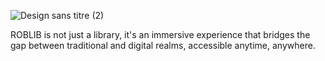 ![Design sans titre (2)](https://github.com/user-attachments/assets/fb8d5fa8-af95-4153-97da-b332e078f0a8)

ROBLIB is not just a library, it's an immersive experience that bridges the gap between traditional and digital realms, accessible anytime, anywhere.
